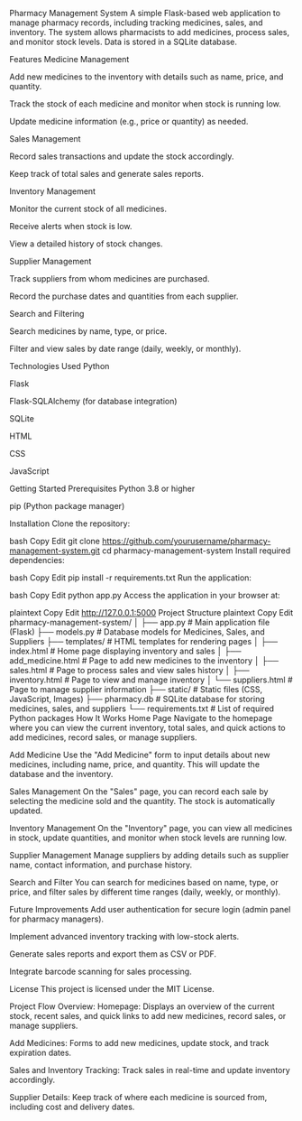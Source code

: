 Pharmacy Management System
A simple Flask-based web application to manage pharmacy records, including tracking medicines, sales, and inventory. The system allows pharmacists to add medicines, process sales, and monitor stock levels. Data is stored in a SQLite database.

Features
Medicine Management

Add new medicines to the inventory with details such as name, price, and quantity.

Track the stock of each medicine and monitor when stock is running low.

Update medicine information (e.g., price or quantity) as needed.

Sales Management

Record sales transactions and update the stock accordingly.

Keep track of total sales and generate sales reports.

Inventory Management

Monitor the current stock of all medicines.

Receive alerts when stock is low.

View a detailed history of stock changes.

Supplier Management

Track suppliers from whom medicines are purchased.

Record the purchase dates and quantities from each supplier.

Search and Filtering

Search medicines by name, type, or price.

Filter and view sales by date range (daily, weekly, or monthly).

Technologies Used
Python

Flask

Flask-SQLAlchemy (for database integration)

SQLite

HTML

CSS

JavaScript

Getting Started
Prerequisites
Python 3.8 or higher

pip (Python package manager)

Installation
Clone the repository:

bash
Copy
Edit
git clone https://github.com/yourusername/pharmacy-management-system.git
cd pharmacy-management-system
Install required dependencies:

bash
Copy
Edit
pip install -r requirements.txt
Run the application:

bash
Copy
Edit
python app.py
Access the application in your browser at:

plaintext
Copy
Edit
http://127.0.0.1:5000
Project Structure
plaintext
Copy
Edit
pharmacy-management-system/
│
├── app.py               # Main application file (Flask)
├── models.py            # Database models for Medicines, Sales, and Suppliers
├── templates/           # HTML templates for rendering pages
│   ├── index.html       # Home page displaying inventory and sales
│   ├── add_medicine.html # Page to add new medicines to the inventory
│   ├── sales.html       # Page to process sales and view sales history
│   ├── inventory.html   # Page to view and manage inventory
│   └── suppliers.html   # Page to manage supplier information
├── static/              # Static files (CSS, JavaScript, Images)
├── pharmacy.db          # SQLite database for storing medicines, sales, and suppliers
└── requirements.txt     # List of required Python packages
How It Works
Home Page
Navigate to the homepage where you can view the current inventory, total sales, and quick actions to add medicines, record sales, or manage suppliers.

Add Medicine
Use the "Add Medicine" form to input details about new medicines, including name, price, and quantity. This will update the database and the inventory.

Sales Management
On the "Sales" page, you can record each sale by selecting the medicine sold and the quantity. The stock is automatically updated.

Inventory Management
On the "Inventory" page, you can view all medicines in stock, update quantities, and monitor when stock levels are running low.

Supplier Management
Manage suppliers by adding details such as supplier name, contact information, and purchase history.

Search and Filter
You can search for medicines based on name, type, or price, and filter sales by different time ranges (daily, weekly, or monthly).

Future Improvements
Add user authentication for secure login (admin panel for pharmacy managers).

Implement advanced inventory tracking with low-stock alerts.

Generate sales reports and export them as CSV or PDF.

Integrate barcode scanning for sales processing.

License
This project is licensed under the MIT License.

Project Flow Overview:
Homepage: Displays an overview of the current stock, recent sales, and quick links to add new medicines, record sales, or manage suppliers.

Add Medicines: Forms to add new medicines, update stock, and track expiration dates.

Sales and Inventory Tracking: Track sales in real-time and update inventory accordingly.

Supplier Details: Keep track of where each medicine is sourced from, including cost and delivery dates.
